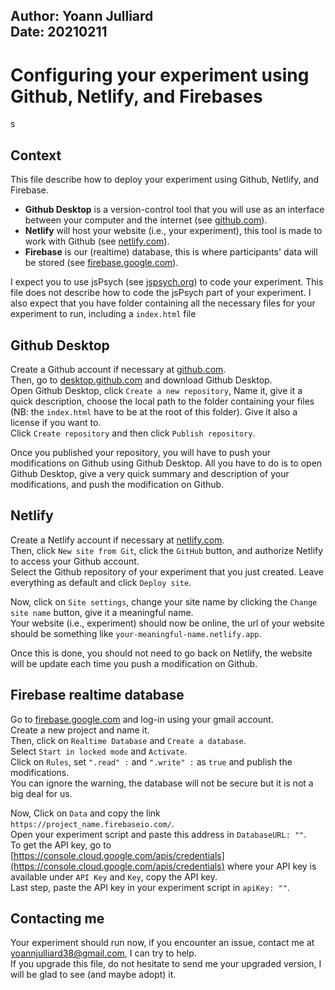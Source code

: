 ## Author: Yoann Julliard <br> Date: 20210211

# Configuring your experiment using Github, Netlify, and Firebases
s
## Context
This file describe how to deploy your experiment using Github, Netlify, and Firebase.
- <b>Github Desktop</b> is a version-control tool that you will use as an interface between your computer and the internet (see [github.com](github.com)).
- <b>Netlify</b> will host your website (i.e., your experiment), this tool is made to work with Github (see [netlify.com](netlify.com)).
- <b>Firebase</b> is our (realtime) database, this is where participants' data will be stored (see [firebase.google.com](firebase.google.com)).

I expect you to use jsPsych (see [jspsych.org](jspsych.org)) to code your experiment. This file does not describe how to code the jsPsych part of your experiment. I also expect that you have folder containing all the necessary files for your experiment to run, including a `index.html` file

## Github Desktop
Create a Github account if necessary at [github.com](github.com).
<br>Then, go to [desktop.github.com](https://desktop.github.com) and download Github Desktop.
<br>Open Github Desktop, click `Create a new repository`, Name it, give it a quick description, choose the local path to the folder containing your files (NB: the `index.html` have to be at the root of this folder). Give it also a license if you want to.
<br>Click `Create repository` and then click `Publish repository`.

Once you published your repository, you will have to push your modifications on Github using Github Desktop. All you have to do is to open Github Desktop, give a very quick summary and description of your modifications, and push the modification on Github.

## Netlify
Create a Netlify account if necessary at [netlify.com](netlify.com).
<br>Then, click `New site from Git`, click the `GitHub` button, and authorize Netlify to access your Github account.
<br>Select the Github repository of your experiment that you just created. Leave everything as default and click `Deploy site`.

Now, click on `Site settings`, change your site name by clicking the `Change site name` button, give it a meaningful name.
<br> Your website (i.e., experiment) should now be online, the url of your website should be something like `your-meaningful-name.netlify.app`.

Once this is done, you should not need to go back on Netlify, the website will be update each time you push a modification on Github.

## Firebase realtime database
Go to [firebase.google.com](firebase.google.com) and log-in using your gmail account.
<br>Create a new project and name it.
<br>Then, click on `Realtime Database` and `Create a database`.
<br>Select `Start in locked mode` and `Activate`.
<br>Click on `Rules`, set `".read" :` and `".write" :` as `true` and publish the modifications.
<br>You can ignore the warning, the database will not be secure but it is not a big deal for us.

Now, Click on `Data` and copy the link `https://project_name.firebaseio.com/`.
<br>Open your experiment script and paste this address in `DatabaseURL: ""`.
<br>To get the API key, go to [https://console.cloud.google.com/apis/credentials](https://console.cloud.google.com/apis/credentials) where your API key is available under `API Key` and `Key`, copy the API key.
<br>Last step, paste the API key in your experiment script in `apiKey: ""`.

## Contacting me
Your experiment should run now, if you encounter an issue, contact me at [yoannjulliard38@gmail.com](yoannjulliard38@gmail.com), I can try to help.
<br>If you upgrade this file, do not hesitate to send me your upgraded version, I will be glad to see (and maybe adopt) it.
